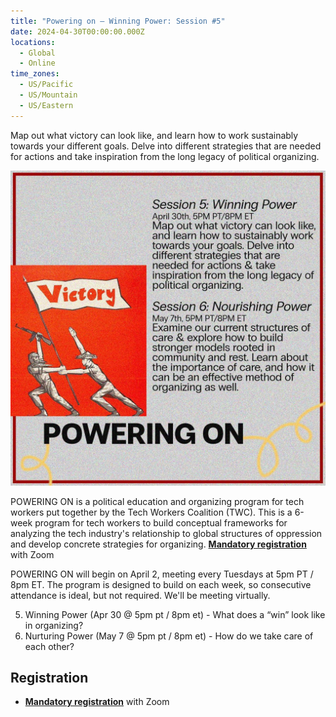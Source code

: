 ```yaml
---
title: "Powering on – Winning Power: Session #5"
date: 2024-04-30T00:00:00.000Z
locations:
  - Global
  - Online
time_zones:
  - US/Pacific
  - US/Mountain
  - US/Eastern
---
```

Map out what victory can look like, and learn how to work sustainably towards your different goals. Delve into different strategies that are needed for actions and take inspiration from the long legacy of political organizing.

![Session #5 Wielding Power](/assets/img/powering_on_5_6.jpeg)

POWERING ON is a political education and organizing program for tech workers put together by the Tech Workers Coalition (TWC). This is a 6-week program for tech workers to build conceptual frameworks for analyzing the tech industry's relationship to global structures of oppression and develop concrete strategies for organizing. **[Mandatory registration](https://us02web.zoom.us/meeting/register/tZcpdOitrD4jE9bFLzi1YJUCVzPcuLfisFrJ)** with Zoom

POWERING ON will begin on April 2, meeting every Tuesdays at 5pm PT / 8pm ET. The program is designed to build on each week, so consecutive attendance is ideal, but not required. We'll be meeting virtually.

5. Winning Power (Apr 30 @ 5pm pt / 8pm et) - What does a “win” look like in organizing?    
6. Nurturing Power (May 7 @ 5pm pt / 8pm et) - How do we take care of each other?

## Registration

* **[Mandatory registration](https://us02web.zoom.us/meeting/register/tZcpdOitrD4jE9bFLzi1YJUCVzPcuLfisFrJ)** with Zoom
